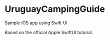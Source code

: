 # UruguayCampingGuide

Sample iOS app using Swift UI 

Based on the official Apple SwiftUI tutorial.
